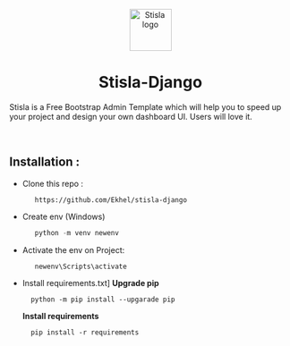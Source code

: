 <p align="center">
  <a href="https://getstisla.com">
    <img src="https://avatars2.githubusercontent.com/u/45754626?s=75&v=4" alt="Stisla logo" width="75" height="75">
  </a>
</p>

<h1 align="center">Stisla-Django</h1>

<p>
  Stisla is a Free Bootstrap Admin Template which will help you to speed up your project and design your own dashboard UI. Users will love it.
</p>
<br>

## Installation :

- Clone this repo :

  ```
     https://github.com/Ekhel/stisla-django
  ```

- Create env (Windows)

  ```python
     python -m venv newenv
  ```

- Activate the env on Project:

  ```
     newenv\Scripts\activate
  ```

- Install requirements.txt]
  **Upgrade pip**

  ```
    python -m pip install --upgarade pip
  ```

  **Install requirements**

  ```
    pip install -r requirements
  ```
